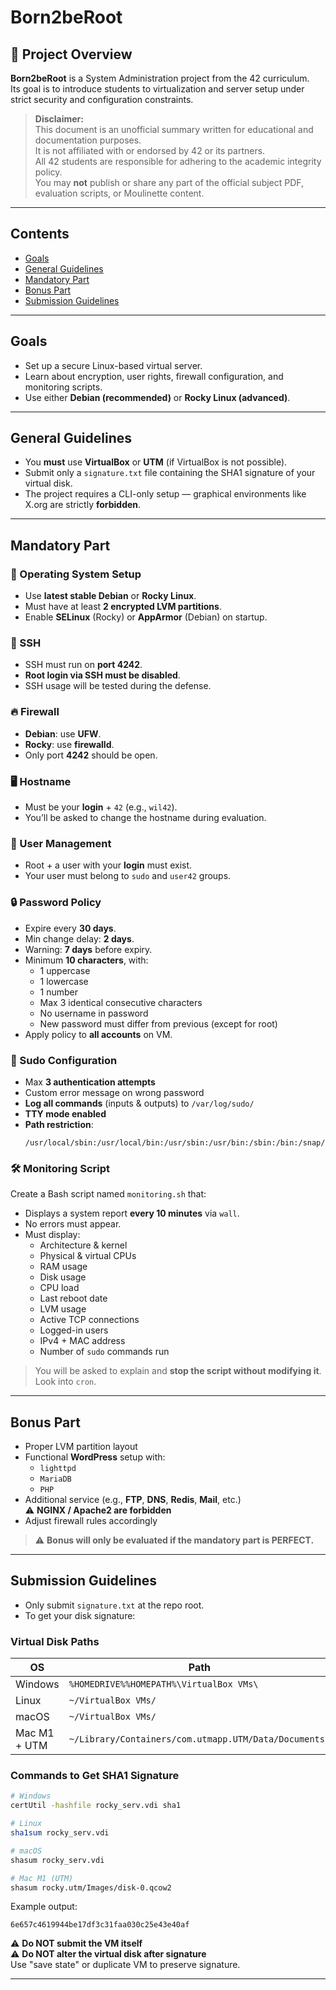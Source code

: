 # Born2beRoot

## 📘 Project Overview

**Born2beRoot** is a System Administration project from the 42 curriculum.  
Its goal is to introduce students to virtualization and server setup under strict security and configuration constraints.

> **Disclaimer:**  
> This document is an unofficial summary written for educational and documentation purposes.  
> It is not affiliated with or endorsed by 42 or its partners.  
> All 42 students are responsible for adhering to the academic integrity policy.  
> You may **not** publish or share any part of the official subject PDF, evaluation scripts, or Moulinette content.

---

## Contents

- [Goals](#goals)
- [General Guidelines](#general-guidelines)
- [Mandatory Part](#mandatory-part)
- [Bonus Part](#bonus-part)
- [Submission Guidelines](#submission-guidelines)

---

## Goals

- Set up a secure Linux-based virtual server.
- Learn about encryption, user rights, firewall configuration, and monitoring scripts.
- Use either **Debian (recommended)** or **Rocky Linux (advanced)**.

---

## General Guidelines

- You **must** use **VirtualBox** or **UTM** (if VirtualBox is not possible).
- Submit only a `signature.txt` file containing the SHA1 signature of your virtual disk.
- The project requires a CLI-only setup — graphical environments like X.org are strictly **forbidden**.

---

## Mandatory Part

### 🧱 Operating System Setup

- Use **latest stable Debian** or **Rocky Linux**.
- Must have at least **2 encrypted LVM partitions**.
- Enable **SELinux** (Rocky) or **AppArmor** (Debian) on startup.

### 🔐 SSH

- SSH must run on **port 4242**.
- **Root login via SSH must be disabled**.
- SSH usage will be tested during the defense.

### 🔥 Firewall

- **Debian**: use **UFW**.
- **Rocky**: use **firewalld**.
- Only port **4242** should be open.

### 🖥️ Hostname

- Must be your **login** + `42` (e.g., `wil42`).
- You’ll be asked to change the hostname during evaluation.

### 👥 User Management

- Root + a user with your **login** must exist.
- Your user must belong to `sudo` and `user42` groups.

### 🔒 Password Policy

- Expire every **30 days**.
- Min change delay: **2 days**.
- Warning: **7 days** before expiry.
- Minimum **10 characters**, with:
  - 1 uppercase
  - 1 lowercase
  - 1 number
  - Max 3 identical consecutive characters
  - No username in password
  - New password must differ from previous (except for root)
- Apply policy to **all accounts** on VM.

### 🔧 Sudo Configuration

- Max **3 authentication attempts**
- Custom error message on wrong password
- **Log all commands** (inputs & outputs) to `/var/log/sudo/`
- **TTY mode enabled**
- **Path restriction**:
  ```
  /usr/local/sbin:/usr/local/bin:/usr/sbin:/usr/bin:/sbin:/bin:/snap/bin
  ```

### 🛠️ Monitoring Script

Create a Bash script named `monitoring.sh` that:

- Displays a system report **every 10 minutes** via `wall`.
- No errors must appear.
- Must display:
  - Architecture & kernel
  - Physical & virtual CPUs
  - RAM usage
  - Disk usage
  - CPU load
  - Last reboot date
  - LVM usage
  - Active TCP connections
  - Logged-in users
  - IPv4 + MAC address
  - Number of `sudo` commands run

> You will be asked to explain and **stop the script without modifying it**. Look into `cron`.

---

## Bonus Part

- Proper LVM partition layout
- Functional **WordPress** setup with:
  - `lighttpd`
  - `MariaDB`
  - `PHP`
- Additional service (e.g., **FTP**, **DNS**, **Redis**, **Mail**, etc.)  
  ⚠️ **NGINX / Apache2 are forbidden**
- Adjust firewall rules accordingly

> ⚠️ **Bonus will only be evaluated if the mandatory part is PERFECT.**

---

## Submission Guidelines

- Only submit `signature.txt` at the repo root.
- To get your disk signature:

### Virtual Disk Paths

| OS        | Path |
|-----------|------|
| Windows   | `%HOMEDRIVE%%HOMEPATH%\VirtualBox VMs\` |
| Linux     | `~/VirtualBox VMs/` |
| macOS     | `~/VirtualBox VMs/` |
| Mac M1 + UTM | `~/Library/Containers/com.utmapp.UTM/Data/Documents/` |

### Commands to Get SHA1 Signature

```bash
# Windows
certUtil -hashfile rocky_serv.vdi sha1

# Linux
sha1sum rocky_serv.vdi

# macOS
shasum rocky_serv.vdi

# Mac M1 (UTM)
shasum rocky.utm/Images/disk-0.qcow2
```

Example output:
```
6e657c4619944be17df3c31faa030c25e43e40af
```

⚠️ **Do NOT submit the VM itself**  
⚠️ **Do NOT alter the virtual disk after signature**  
Use "save state" or duplicate VM to preserve signature.

---

